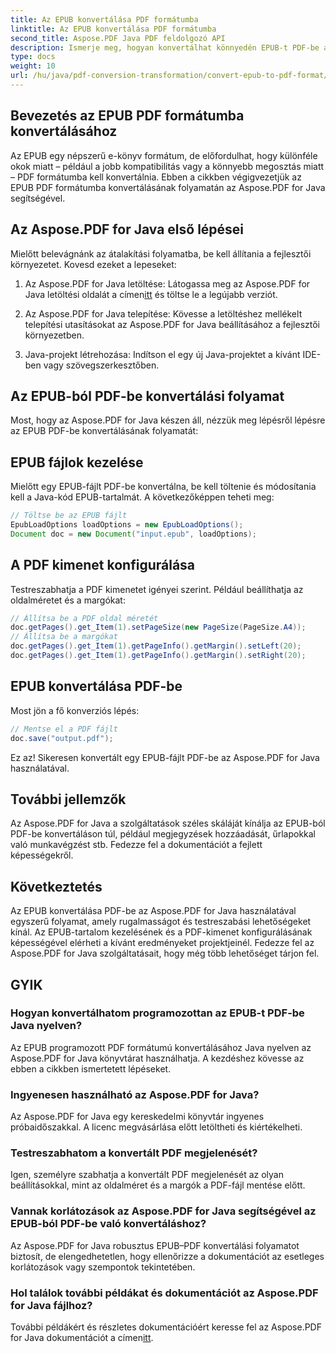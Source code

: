 ```yaml
---
title: Az EPUB konvertálása PDF formátumba
linktitle: Az EPUB konvertálása PDF formátumba
second_title: Aspose.PDF Java PDF feldolgozó API
description: Ismerje meg, hogyan konvertálhat könnyedén EPUB-t PDF-be az Aspose.PDF for Java segítségével. Lépésről lépésre bemutatott útmutatónk leegyszerűsíti az EPUB-ból PDF-be konvertálást.
type: docs
weight: 10
url: /hu/java/pdf-conversion-transformation/convert-epub-to-pdf-format/
---
```


## Bevezetés az EPUB PDF formátumba konvertálásához

Az EPUB egy népszerű e-könyv formátum, de előfordulhat, hogy különféle okok miatt – például a jobb kompatibilitás vagy a könnyebb megosztás miatt – PDF formátumba kell konvertálnia. Ebben a cikkben végigvezetjük az EPUB PDF formátumba konvertálásának folyamatán az Aspose.PDF for Java segítségével.

## Az Aspose.PDF for Java első lépései

Mielőtt belevágnánk az átalakítási folyamatba, be kell állítania a fejlesztői környezetet. Kovesd ezeket a lepeseket:

1. Az Aspose.PDF for Java letöltése: Látogassa meg az Aspose.PDF for Java letöltési oldalát a címen[itt](https://releases.aspose.com/pdf/java/) és töltse le a legújabb verziót.

2. Az Aspose.PDF for Java telepítése: Kövesse a letöltéshez mellékelt telepítési utasításokat az Aspose.PDF for Java beállításához a fejlesztői környezetben.

3. Java-projekt létrehozása: Indítson el egy új Java-projektet a kívánt IDE-ben vagy szövegszerkesztőben.

## Az EPUB-ból PDF-be konvertálási folyamat

Most, hogy az Aspose.PDF for Java készen áll, nézzük meg lépésről lépésre az EPUB PDF-be konvertálásának folyamatát:

## EPUB fájlok kezelése

Mielőtt egy EPUB-fájlt PDF-be konvertálna, be kell töltenie és módosítania kell a Java-kód EPUB-tartalmát. A következőképpen teheti meg:

```java
// Töltse be az EPUB fájlt
EpubLoadOptions loadOptions = new EpubLoadOptions();
Document doc = new Document("input.epub", loadOptions);
```

## A PDF kimenet konfigurálása

Testreszabhatja a PDF kimenetet igényei szerint. Például beállíthatja az oldalméretet és a margókat:

```java
// Állítsa be a PDF oldal méretét
doc.getPages().get_Item(1).setPageSize(new PageSize(PageSize.A4));
// Állítsa be a margókat
doc.getPages().get_Item(1).getPageInfo().getMargin().setLeft(20);
doc.getPages().get_Item(1).getPageInfo().getMargin().setRight(20);
```

## EPUB konvertálása PDF-be

Most jön a fő konverziós lépés:

```java
// Mentse el a PDF fájlt
doc.save("output.pdf");
```

Ez az! Sikeresen konvertált egy EPUB-fájlt PDF-be az Aspose.PDF for Java használatával.

## További jellemzők

Az Aspose.PDF for Java a szolgáltatások széles skáláját kínálja az EPUB-ból PDF-be konvertáláson túl, például megjegyzések hozzáadását, űrlapokkal való munkavégzést stb. Fedezze fel a dokumentációt a fejlett képességekről.

## Következtetés

Az EPUB konvertálása PDF-be az Aspose.PDF for Java használatával egyszerű folyamat, amely rugalmasságot és testreszabási lehetőségeket kínál. Az EPUB-tartalom kezelésének és a PDF-kimenet konfigurálásának képességével elérheti a kívánt eredményeket projektjeinél. Fedezze fel az Aspose.PDF for Java szolgáltatásait, hogy még több lehetőséget tárjon fel.

## GYIK

### Hogyan konvertálhatom programozottan az EPUB-t PDF-be Java nyelven?

Az EPUB programozott PDF formátumú konvertálásához Java nyelven az Aspose.PDF for Java könyvtárat használhatja. A kezdéshez kövesse az ebben a cikkben ismertetett lépéseket.

### Ingyenesen használható az Aspose.PDF for Java?

Az Aspose.PDF for Java egy kereskedelmi könyvtár ingyenes próbaidőszakkal. A licenc megvásárlása előtt letöltheti és kiértékelheti.

### Testreszabhatom a konvertált PDF megjelenését?

Igen, személyre szabhatja a konvertált PDF megjelenését az olyan beállításokkal, mint az oldalméret és a margók a PDF-fájl mentése előtt.

### Vannak korlátozások az Aspose.PDF for Java segítségével az EPUB-ból PDF-be való konvertáláshoz?

Az Aspose.PDF for Java robusztus EPUB–PDF konvertálási folyamatot biztosít, de elengedhetetlen, hogy ellenőrizze a dokumentációt az esetleges korlátozások vagy szempontok tekintetében.

### Hol találok további példákat és dokumentációt az Aspose.PDF for Java fájlhoz?

 További példákért és részletes dokumentációért keresse fel az Aspose.PDF for Java dokumentációt a címen[itt](https://reference.aspose.com/pdf/java/).